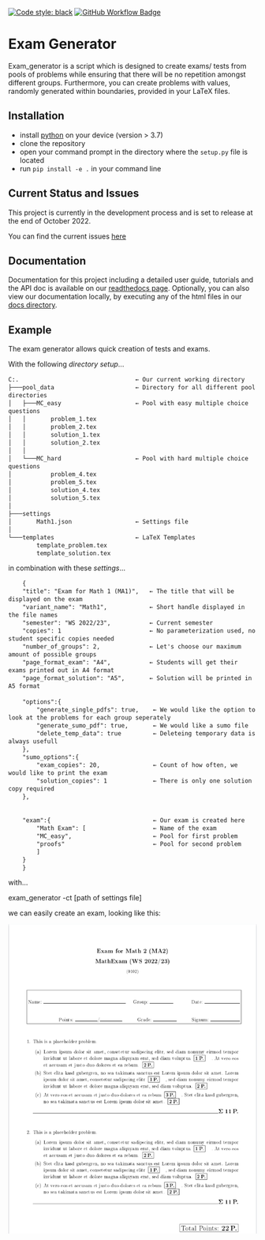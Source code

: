 [![Code style: black](https://img.shields.io/badge/code%20style-black-000000.svg)](https://github.com/psf/black)
[![GitHub Workflow Badge](https://github.com/TUD-RST/examgenerator/actions/workflows/python-app.yml/badge.svg)](https://github.com/TUD-RST/examgenerator/actions)

# Exam Generator

Exam_generator is a script which is designed to create exams/ tests from 
pools of problems while ensuring that there will be no repetition amongst
different groups. Furthermore, you can create problems with values, randomly generated within
boundaries, provided in your LaTeX files.

## Installation

- install [python](https://www.python.org/downloads/) on your device (version > 3.7)
- clone the repository
- open your command prompt in the directory where the `setup.py` file is located
- run `pip install -e .` in your command line 

## Current Status and Issues

This project is currently in the development process and is set to release at the end of October 2022.

You can find the current issues [here](https://github.com/TUD-RST/examgenerator/issues)

## Documentation

Documentation for this project including a detailed user guide, tutorials and the API doc is available
on our [readthedocs page](https://exam-generator.readthedocs.io/en/latest/userdoc.html).
Optionally, you can also view our documentation locally, by executing any of the html files in our [docs directory](https://github.com/TUD-RST/examgenerator/tree/main/docs/build/html).

## Example

The exam generator allows quick creation of tests and exams.

With the following *directory setup*...

    C:.                                 ← Our current working directory                  
    ├───pool_data                       ← Directory for all different pool directories                
    │   ├───MC_easy                     ← Pool with easy multiple choice questions
    │   │       problem_1.tex
    │   │       problem_2.tex
    │   │       solution_1.tex
    │   │       solution_2.tex
    │   │
    │   └───MC_hard                     ← Pool with hard multiple choice questions
    │           problem_4.tex
    │           problem_5.tex
    │           solution_4.tex
    │           solution_5.tex 
    │
    ├───settings                        
    │       Math1.json                  ← Settings file 
    │
    └───templates                       ← LaTeX Templates
            template_problem.tex
            template_solution.tex 

in combination with these *settings*...

```
    {            
    "title": "Exam for Math 1 (MA1)",   ← The title that will be displayed on the exam
    "variant_name": "Math1",            ← Short handle displayed in the file names
    "semester": "WS 2022/23",           ← Current semester
    "copies": 1                         ← No parameterization used, no student specific copies needed
    "number_of_groups": 2,              ← Let's choose our maximum amount of possible groups                   
    "page_format_exam": "A4",           ← Students will get their exams printed out in A4 format      
    "page_format_solution": "A5",       ← Solution will be printed in A5 format

    "options":{
        "generate_single_pdfs": true,    ← We would like the option to look at the problems for each group seperately
        "generate_sumo_pdf": true,       ← We would like a sumo file
        "delete_temp_data": true         ← Deleteing temporary data is always usefull
    },
    "sumo_options":{                           
        "exam_copies": 20,               ← Count of how often, we would like to print the exam
        "solution_copies": 1             ← There is only one solution copy required
    },


    "exam":{                             ← Our exam is created here
        "Math Exam": [                   ← Name of the exam
        "MC_easy",                       ← Pool for first problem
        "proofs"                         ← Pool for second problem
        ]
    }
    }
```
with...

exam_generator -ct [path of settings file]

we can easily create an exam, looking like this:

![Problem](./docs/readme/problem.png)



